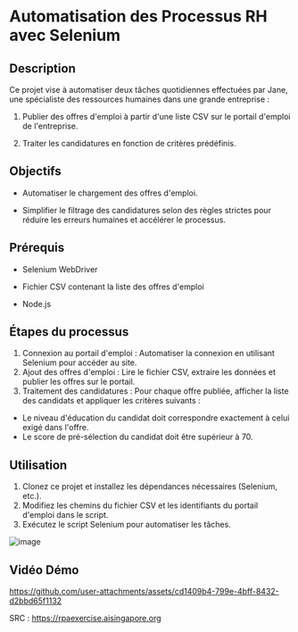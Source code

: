 # Automatisation des Processus RH avec Selenium

## Description

Ce projet vise à automatiser deux tâches quotidiennes effectuées par Jane, une spécialiste des ressources humaines dans une grande entreprise :


1. Publier des offres d'emploi à partir d'une liste CSV sur le portail d'emploi de l'entreprise.

2. Traiter les candidatures en fonction de critères prédéfinis.


## Objectifs

- Automatiser le chargement des offres d'emploi.

- Simplifier le filtrage des candidatures selon des règles strictes pour réduire les erreurs humaines et accélérer le processus.


## Prérequis

- Selenium WebDriver

- Fichier CSV contenant la liste des offres d'emploi

- Node.js


## Étapes du processus

1. Connexion au portail d'emploi : Automatiser la connexion en utilisant Selenium pour accéder au site.
2. Ajout des offres d'emploi : Lire le fichier CSV, extraire les données et publier les offres sur le portail.
3. Traitement des candidatures : Pour chaque offre publiée, afficher la liste des candidats et appliquer les critères suivants :
- Le niveau d'éducation du candidat doit correspondre exactement à celui exigé dans l'offre.
- Le score de pré-sélection du candidat doit être supérieur à 70.
## Utilisation
1. Clonez ce projet et installez les dépendances nécessaires (Selenium, etc.).
2. Modifiez les chemins du fichier CSV et les identifiants du portail d'emploi dans le script.
3. Exécutez le script Selenium pour automatiser les tâches.

![image](https://github.com/user-attachments/assets/c20db60b-2499-4354-9c33-db2eb6d3ab7f)

## Vidéo Démo



https://github.com/user-attachments/assets/cd1409b4-799e-4bff-8432-d2bbd65f1132



SRC :  https://rpaexercise.aisingapore.org
